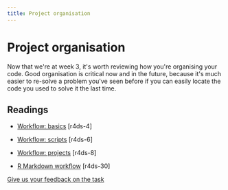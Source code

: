 ```yaml
---
title: Project organisation
---
```


<!-- Generated automatically from project-organisation.yml. Do not edit by hand -->

# Project organisation

Now that we're at week 3, it's worth reviewing how you're organising your code. Good organisation is critical now and in the future, because it's much easier to re-solve a problem you've seen before if you can easily locate the code you used to solve it the last time.

## Readings

  * [Workflow: basics](http://r4ds.had.co.nz/workflow-basics.html) [r4ds-4]

  * [Workflow: scripts](http://r4ds.had.co.nz/workflow-scripts.html) [r4ds-6]

  * [Workflow: projects](http://r4ds.had.co.nz/workflow-projects.html) [r4ds-8]

  * [R Markdown workflow](http://r4ds.had.co.nz/r-markdown-workflow.html) [r4ds-30]



[Give us your feedback on the task](https://goo.gl/forms/Lpq7Cj9dAUIgchJI2)
